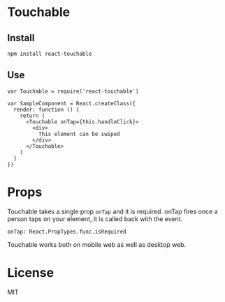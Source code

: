 # Touchable

## Install

    npm install react-touchable

## Use

    var Touchable = require('react-touchable')

    var SampleComponent = React.createClass({
      render: function () {
        return (
          <Touchable onTap={this.handleClick}>
            <div>
              This element can be swiped
            </div>
          </Touchable>
        )
      }
    })

# Props

Touchable takes a single prop `onTap` and it is required.
onTap fires once a person taps on your element, it is called back with the event.

    onTap: React.PropTypes.func.isRequired

Touchable works both on mobile web as well as desktop web.

# License

MIT
